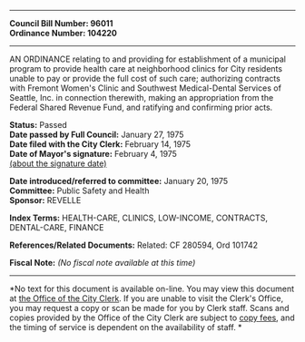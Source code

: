* * * * *  
  
**Council Bill Number: [](#h0)[](#h2)96011**   
**Ordinance Number: 104220**  
  
* * * * *  
  
AN ORDINANCE relating to and providing for establishment of a municipal program to provide health care at neighborhood clinics for City residents unable to pay or provide the full cost of such care; authorizing contracts with Fremont Women's Clinic and Southwest Medical-Dental Services of Seattle, Inc. in connection therewith, making an appropriation from the Federal Shared Revenue Fund, and ratifying and confirming prior acts.  
  
**Status:** Passed   
**Date passed by Full Council:** January 27, 1975   
**Date filed with the City Clerk:** February 14, 1975   
**Date of Mayor's signature:** February 4, 1975   
[(about the signature date)](/~public/approvaldate.htm)   
  
  
**Date introduced/referred to committee:** January 20, 1975   
**Committee:** Public Safety and Health   
**Sponsor:** REVELLE   
  
**Index Terms:** HEALTH-CARE, CLINICS, LOW-INCOME, CONTRACTS, DENTAL-CARE, FINANCE  
  
**References/Related Documents:** Related: CF 280594, Ord 101742  
  
**Fiscal Note:** *(No fiscal note available at this time)*  
  
* * * * *  
  
*No text for this document is available on-line. You may view this document at [the Office of the City Clerk](http://www.seattle.gov/leg/clerk/contactUs.htm). If you are unable to visit the Clerk's Office, you may request a copy or scan be made for you by Clerk staff. Scans and copies provided by the Office of the City Clerk are subject to [copy fees](http://clerk.seattle.gov/~public/clerkfees.htm), and the timing of service is dependent on the availability of staff. *  
  
  
